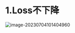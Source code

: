 # 1.Loss不下降

![image-20230704101404960](C:\Users\25075\AppData\Roaming\Typora\typora-user-images\image-20230704101404960.png)
